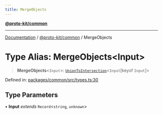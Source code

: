 ```yaml
---
title: MergeObjects
---
```


[**@proto-kit/common**](../README.md)

***

[Documentation](../../../README.md) / [@proto-kit/common](../README.md) / MergeObjects

# Type Alias: MergeObjects\<Input\>

> **MergeObjects**\<`Input`\>: [`UnionToIntersection`](UnionToIntersection.md)\<`Input`\[keyof `Input`\]\>

Defined in: [packages/common/src/types.ts:30](https://github.com/proto-kit/framework/blob/4d6b3b6da51b3edee0fbf25ce72c1f59ec61e891/packages/common/src/types.ts#L30)

## Type Parameters

• **Input** *extends* `Record`\<`string`, `unknown`\>

